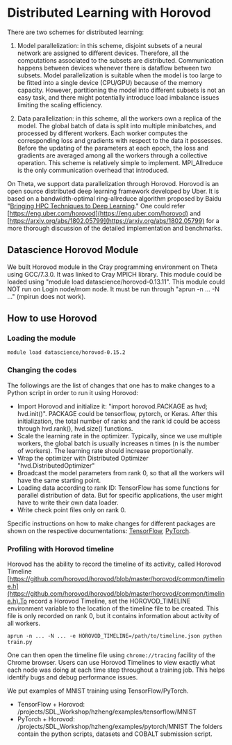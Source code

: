 # Distributed Learning with Horovod

There are two schemes for distributed learning: 
1. Model parallelization: in this scheme, disjoint subsets of a neural network are assigned to different devices. Therefore, all the computations associated to the subsets are distributed. Communication happens between devices whenever there is dataflow between two subsets. Model parallelization is suitable when the model is too large to be fitted into a single device (CPU/GPU) because of the memory capacity. However, partitioning the model into different subsets is not an easy task, and there might potentially introduce load imbalance issues limiting the scaling efficiency. 

2. Data parallelization: in this scheme, all the workers own a replica of the model. The global batch of data is split into multiple minibatches, and processed by different workers. Each worker computes the corresponding loss and gradients with respect to the data it possesses. Before the updating of the parameters at each epoch, the loss and gradients are averaged among all the workers through a collective operation. This scheme is relatively simple to implement. MPI_Allreduce is the only communication overhead that introduced. 

On Theta, we support data parallelization through Horovod. Horovod is an open source distributed deep learning framework developed by Uber. It is based on a bandwidth-optimal ring-allreduce algorithm proposed by Baidu "[Bringing HPC Techniques to Deep Learning](http://andrew.gibiansky.com/)." One could refer [https://eng.uber.com/horovod](https://eng.uber.com/horovod) and [https://arxiv.org/abs/1802.05799](https://arxiv.org/abs/1802.05799) for a more thorough discussion of the detailed implementation and benchmarks. 

## Datascience Horovod Module

We built Horovod module in the Cray programming environment on Theta using GCC/7.3.0.  It was linked to Cray MPICH library. This module could be loaded using "module load datascience/horovod-0.13.11". This module could NOT run on Login node/mom node. It must be run through "aprun -n ... -N ..." (mpirun does not work).

## How to use Horovod

### Loading the module
```module load datascience/horovod-0.15.2```

### Changing the codes
The followings are the list of changes that one has to make changes to a Python script in order to run it using Horovod: 
  - Import Horovod and initialize it: "import horovod.PACKAGE as hvd; hvd.init()". PACKAGE could be tensorflow, pytorch, or Keras. After this initialization, the total number of ranks and the rank id could be access through hvd.rank(), hvd.size() functions.
  - Scale the learning rate in the optimizer. Typically, since we use multiple workers, the global batch is usually increases n times (n is the number of workers). The learning rate should increase proportionally. 
  - Wrap the optimizer with Distributed Optimizer "hvd.DistributedOptimizer"
  - Broadcast the model parameters from rank 0, so that all the workers will have the same starting point. 
  - Loading data according to rank ID: TensorFlow has some functions for parallel distribution of data. But for specific applications, the user might have to write their own data loader. 
  - Write check point files only on rank 0. 

Specific instructions on how to make changes for different packages are shown on the respective documentations: [TensorFlow](https://anl.box.com/s/8dxu1eqnnpqfxw1602hwk4qm54jz1r3g), [PyTorch](https://anl.box.com/s/adxknsprih7cs62r8500bdyy3ed4nizn). 

### Profiling with Horovod timeline
Horovod has the ability to record the timeline of its activity, called Horovod Timeline [https://github.com/horovod/horovod/blob/master/horovod/common/timeline.h](https://github.com/horovod/horovod/blob/master/horovod/common/timeline.h).To record a Horovod Timeline, set the HOROVOD_TIMELINE environment variable to the location of the timeline file to be created. This file is only recorded on rank 0, but it contains information about activity of all workers.
```
aprun -n ... -N ... -e HOROVOD_TIMELINE=/path/to/timeline.json python train.py 
```
One can then open the timeline file using ```chrome://tracing``` facility of the Chrome browser. Users can use Horovod Timelines to view exactly what each node was doing at each time step throughout a training job. This helps identify bugs and debug performance issues. 

We put examples of MNIST training using TensorFlow/PyTorch. 

- TensorFlow + Horovod: /projects/SDL_Workshop/hzheng/examples/tensorflow/MNIST
- PyTorch + Horovod: /projects/SDL_Workshop/hzheng/examples/pytorch/MNIST The folders contain the python scripts, datasets and COBALT submission script. 


